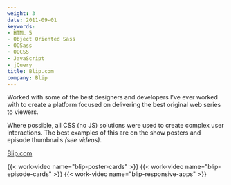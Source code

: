 ```yaml
---
weight: 3
date: 2011-09-01
keywords:
- HTML 5
- Object Oriented Sass
- OOSass
- OOCSS
- JavaScript
- jQuery
title: Blip.com
company: Blip
---
```

Worked with some of the best designers and developers I've ever worked with to
create a platform focused on delivering the best original web series to
viewers.

Where possible, all CSS (no JS) solutions were used to create complex user
interactions. The best examples of this are on the show posters and episode
thumbnails *(see videos)*.

[Blip.com](http://blip.com/)

{{< work-video name="blip-poster-cards" >}}
{{< work-video name="blip-episode-cards" >}}
{{< work-video name="blip-responsive-apps" >}}
